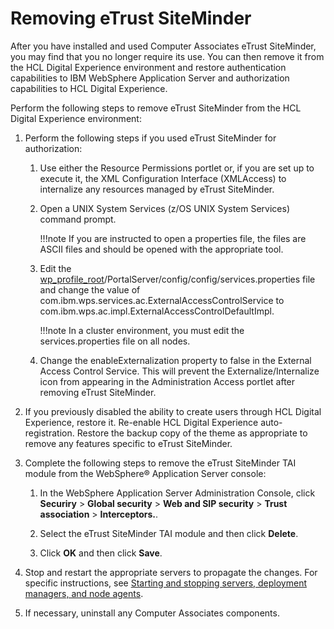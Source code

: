 # Removing eTrust SiteMinder

After you have installed and used Computer Associates eTrust SiteMinder, you may find that you no longer require its use. You can then remove it from the HCL Digital Experience environment and restore authentication capabilities to IBM WebSphere Application Server and authorization capabilities to HCL Digital Experience.

Perform the following steps to remove eTrust SiteMinder from the HCL Digital Experience environment:

1.  Perform the following steps if you used eTrust SiteMinder for authorization:

    1.  Use either the Resource Permissions portlet or, if you are set up to execute it, the XML Configuration Interface \(XMLAccess\) to internalize any resources managed by eTrust SiteMinder.

    2.  Open a UNIX System Services (z/OS UNIX System Services) command prompt.

        !!!note
            If you are instructed to open a properties file, the files are ASCII files and should be opened with the appropriate tool.

    3.  Edit the [wp\_profile\_root](../../../../../../../guide_me/wpsdirstr.md)/PortalServer/config/config/services.properties file and change the value of com.ibm.wps.services.ac.ExternalAccessControlService to com.ibm.wps.ac.impl.ExternalAccessControlDefaultImpl.

        !!!note
            In a cluster environment, you must edit the services.properties file on all nodes.

    4.  Change the enableExternalization property to false in the External Access Control Service. This will prevent the Externalize/Internalize icon from appearing in the Administration Access portlet after removing eTrust SiteMinder.

2.  If you previously disabled the ability to create users through HCL Digital Experience, restore it. Re-enable HCL Digital Experience auto-registration. Restore the backup copy of the theme as appropriate to remove any features specific to eTrust SiteMinder.

3.  Complete the following steps to remove the eTrust SiteMinder TAI module from the WebSphere® Application Server console:

    1.  In the WebSphere Application Server Administration Console, click **Securiry** \> **Global security** \> **Web and SIP security** \> **Trust association** \> **Interceptors.**.

    2.  Select the eTrust SiteMinder TAI module and then click **Delete**.

    3.  Click **OK** and then click **Save**.


4.  Stop and restart the appropriate servers to propagate the changes. For specific instructions, see [Starting and stopping servers, deployment managers, and node agents](../../../../../stopstart.md).


5.  If necessary, uninstall any Computer Associates components.




